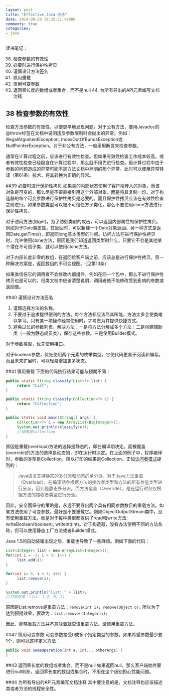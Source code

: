 ```yaml
---
layout: post
title: "Effective Java-方法"
date: 2014-08-20 19:32:51 +0800
comments: true
categories: 
- java
---
```

读书笔记：

38. 检查参数的有效性
39. 必要时进行保护性拷贝
40. 谨慎设计方法签名
41. 慎用重载
42. 慎用可变参数
43. 返回零长度的数组或者集合，而不是null
44. 为所有导出的API元素编写文档注释

<!--more-->

## 38 检查参数的有效性
检查方法参数的有效性，以便更早地发现问题。对于公有方法，要用Javadoc的@throw标签在文档中说明违反参数限制时会抛出的异常。例如：IllegalArgumentException, IndexOutOfBundsException或NullPointerException。对于非公有方法，一般采用断言来检查参数。

通常在计算过程之前，应该进行有效性检查。但如果有效性检查工作成本较高，或者有效性检查已经隐含在计算过程中，那么就不用先进行检查。但计算过程中由于参数的问题造成的异常可能不是方法文档中标明的那个异常，此时可以使用异常转译（第61条）技术，将其转换为正确的异常。

##39 必要时进行保护性拷贝
如果类的内部状态使用了客户端传入的对象，而该对象是可变的，那么尽量不要直接引用这个外部对象，而是将其复制一份。对于构造器的每个可变参数进行保护性拷贝是必要的。而且保护性拷贝应该在有效性检查之前进行。如果参数类型可以被不可信任方子类化，那么不要使用clone方法进行保护性拷贝。

对于访问方法(如get)，为了防御类似的攻击，可以返回内部属性的保护性拷贝。例如对于Date类属性，在返回时，可以新建一个Date对象返回。另一种方式是返回Date.getTime()，即返回long基本类型的时间。访问方法在进行保护性拷贝时，允许使用clone方法，原因是我们知道返回类型时什么，只要它不会是其他某个潜在不可信子类，就可以使用clone方法。

对于内部长度非零的数组，在返回给客户端之前，应该总是进行保护性拷贝。另一种解决方案是，返回数组的不可变视图。（见第13条）

如果类信任它的调用者不会修改内部组件，例如在同一个包中，那么不进行保护性拷贝也是可以的，但类文档中应该清楚说明，调用者绝不能修改受到影响的参数或返回值。

##40 谨慎设计方法签名
1. 谨慎选择方法的名称。
2. 不要过于追求提供便利的方法。每个方法都应该尽其所能，方法太多会使类难以学习。只有某一项操作经常使用时，才考虑为其提供快捷方式。
3. 避免过长的参数列表。解决方法：一是将方法分解成多个方法；二是创建辅助类（一般为静态成员类），保存这些参数。三是使用Builder模式。

对于参数类型，优先使用接口。

对于boolean参数，优先使用两个元素的枚举类型。它使代码更易于阅读和编写。而且未来扩展时，可以轻易增加更多状态。

##41 慎用重载
下面的代码执行结果可能与预期不同：
```java
public static String classify(List<?> list) {
     return "List";
}

public static String classify(Collection<?> c) {
     return "Collection";
}

public static void main(String[] args) {
     Collection<?> c = new ArrayList<BigInteger>();
     System.out.println(classify(c));
     //结果是Collection
}
```

原因是重载(overload)方法的选择是静态的，即在编译期决定。而被覆盖(override)的方法的选择是动态的，即在运行时决定。在上面的例子中，程序编译时，参数的类型是Collection，所以打印的结果是Collection。正如[访问者模式](/blog/2014/08/19/she-ji-mo-shi-fang-wen-zhe-mo-shi)提到的：

>Java语言支持静态的多分派和动态的单分派。对于Java方法重载（Overload），在编译期会根据方法的接收者类型和方法的所有参量类型进行分派，因此是静态多分派。而方法覆盖（Override），是在运行时仅仅根据方法的接收者类型进行分派。

因此，安全而保守的策略是，永远不要导出两个具有相同参数数目的重载方法。如果方法使用了可变参数，最好是不要重载它。例如ObjectOutputStream类中，没有使用重载方法，而是对于每种类型都提供了read和write方法: writeBoolean(boolean), writeInt(int)。对于构造器，没有办法使用不同的方法名称，但可以使用静态工厂方法或者Builder模式。

Java 1.5的自动装箱出现之后，重载也导致了一些麻烦。例如下面的代码：

```java
List<Integer> list = new ArrayList<Integer>();
for(int i = -3; i < 3; i++) {
     list.add(i);
}

for(int i= 0; i < 3; i++) {
     list.remove(i);
}

System.out.println("list: " + list);
//打印结果：list: [-2, 0, 2]
```

原因是List.remove是重载方法：`remove(int i); remove(Object o);` 所以为了达到预期效果，要改为：`list.remove((Integer)i);`

因此，能够重载方法并不意味着就应该重载方法。请慎用重载方法。

##42 慎用可变参数
可变参数接受0或多个指定类型的参数。如果希望参数最少要1个，则可以这样定义方法：

```java
public void someOperation(int a, int... otherArgs) {
}
```

##43 返回零长度的数组或者集合，而不是null
如果返回null，那么客户端始终要进行null判断。返回零长度的数组或集合时，不用在这个级别担心性能问题。

##44 为所有导出的API元素编写文档注释
其中要注意的是，文档注释也应该描述类或者方法的线程安全性。